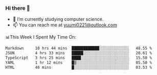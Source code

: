 ### Hi there 👋

- 📕 I’m currently studying computer science.
- 📫 You can reach me at yuumi0221@outlook.com


📊This Week I Spent My Time On:
<!--START_SECTION:waka-->

```txt
Markdown     10 hrs 44 mins  ████████████░░░░░░░░░░░░░   48.55 %
JSON         4 hrs 33 mins   █████░░░░░░░░░░░░░░░░░░░░   20.61 %
TypeScript   3 hrs 25 mins   ████░░░░░░░░░░░░░░░░░░░░░   15.50 %
YAML         1 hr 12 mins    █▒░░░░░░░░░░░░░░░░░░░░░░░   05.50 %
HTML         46 mins         █░░░░░░░░░░░░░░░░░░░░░░░░   03.53 %
```

<!--END_SECTION:waka-->

<!--
**Yuumi0221/Yuumi0221** is a ✨ _special_ ✨ repository because its `README.md` (this file) appears on your GitHub profile.

Here are some ideas to get you started:

- 🔭 I’m currently working on ...
- 🌱 I’m currently learning ...
- 👯 I’m looking to collaborate on ...
- 🤔 I’m looking for help with ...
- 💬 Ask me about ...
- 📫 How to reach me: ...
- 😄 Pronouns: ...
- ⚡ Fun fact: ...
-->
